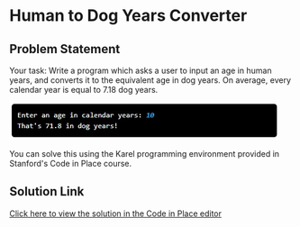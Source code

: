# Human to Dog Years Converter

## Problem Statement

Your task: Write a program which asks a user to input an age in human years, and converts it to the equivalent age in dog years. On average, every calendar year is equal to 7.18 dog years.

![Sample Result](result.jpeg)

You can solve this using the Karel programming environment provided in Stanford's Code in Place course.

## Solution Link

[Click here to view the solution in the Code in Place editor](https://codeinplace.stanford.edu/cip5/share/SUPJ02RPhtHGxj4QbKeG)
